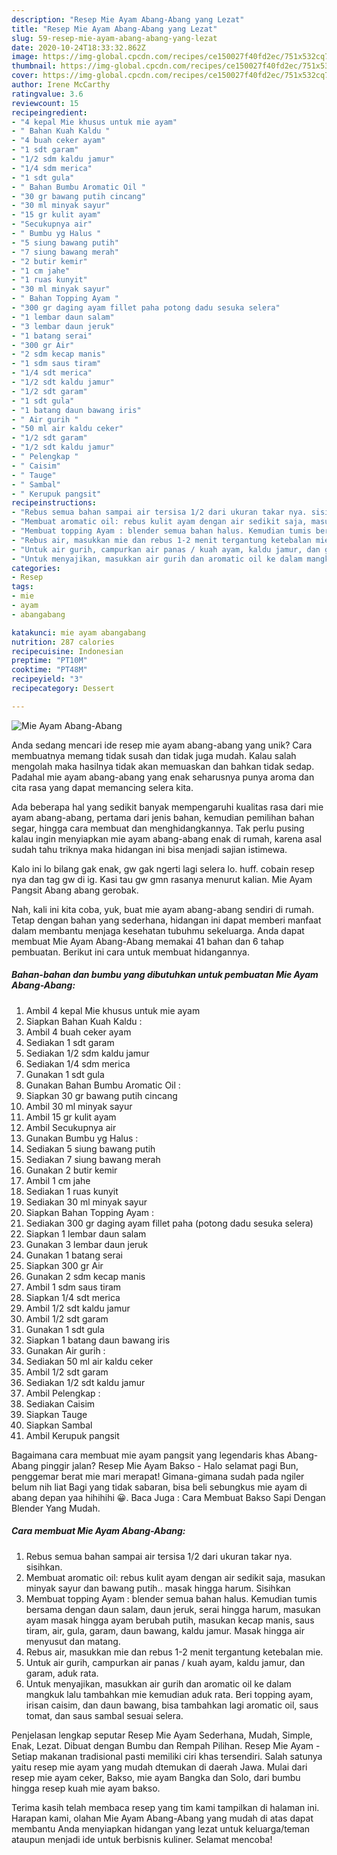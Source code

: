 ```yaml
---
description: "Resep Mie Ayam Abang-Abang yang Lezat"
title: "Resep Mie Ayam Abang-Abang yang Lezat"
slug: 59-resep-mie-ayam-abang-abang-yang-lezat
date: 2020-10-24T18:33:32.862Z
image: https://img-global.cpcdn.com/recipes/ce150027f40fd2ec/751x532cq70/mie-ayam-abang-abang-foto-resep-utama.jpg
thumbnail: https://img-global.cpcdn.com/recipes/ce150027f40fd2ec/751x532cq70/mie-ayam-abang-abang-foto-resep-utama.jpg
cover: https://img-global.cpcdn.com/recipes/ce150027f40fd2ec/751x532cq70/mie-ayam-abang-abang-foto-resep-utama.jpg
author: Irene McCarthy
ratingvalue: 3.6
reviewcount: 15
recipeingredient:
- "4 kepal Mie khusus untuk mie ayam"
- " Bahan Kuah Kaldu "
- "4 buah ceker ayam"
- "1 sdt garam"
- "1/2 sdm kaldu jamur"
- "1/4 sdm merica"
- "1 sdt gula"
- " Bahan Bumbu Aromatic Oil "
- "30 gr bawang putih cincang"
- "30 ml minyak sayur"
- "15 gr kulit ayam"
- "Secukupnya air"
- " Bumbu yg Halus "
- "5 siung bawang putih"
- "7 siung bawang merah"
- "2 butir kemir"
- "1 cm jahe"
- "1 ruas kunyit"
- "30 ml minyak sayur"
- " Bahan Topping Ayam "
- "300 gr daging ayam fillet paha potong dadu sesuka selera"
- "1 lembar daun salam"
- "3 lembar daun jeruk"
- "1 batang serai"
- "300 gr Air"
- "2 sdm kecap manis"
- "1 sdm saus tiram"
- "1/4 sdt merica"
- "1/2 sdt kaldu jamur"
- "1/2 sdt garam"
- "1 sdt gula"
- "1 batang daun bawang iris"
- " Air gurih "
- "50 ml air kaldu ceker"
- "1/2 sdt garam"
- "1/2 sdt kaldu jamur"
- " Pelengkap "
- " Caisim"
- " Tauge"
- " Sambal"
- " Kerupuk pangsit"
recipeinstructions:
- "Rebus semua bahan sampai air tersisa 1/2 dari ukuran takar nya. sisihkan."
- "Membuat aromatic oil: rebus kulit ayam dengan air sedikit saja, masukan minyak sayur dan bawang putih.. masak hingga harum. Sisihkan"
- "Membuat topping Ayam : blender semua bahan halus. Kemudian tumis bersama dengan daun salam, daun jeruk, serai hingga harum, masukan ayam masak hingga ayam berubah putih, masukan kecap manis, saus tiram, air, gula, garam, daun bawang, kaldu jamur. Masak hingga air menyusut dan matang."
- "Rebus air, masukkan mie dan rebus 1-2 menit tergantung ketebalan mie."
- "Untuk air gurih, campurkan air panas / kuah ayam, kaldu jamur, dan garam, aduk rata."
- "Untuk menyajikan, masukkan air gurih dan aromatic oil ke dalam mangkuk lalu tambahkan mie kemudian aduk rata. Beri topping ayam, irisan caisim, dan daun bawang, bisa tambahkan lagi aromatic oil, saus tomat, dan saus sambal sesuai selera."
categories:
- Resep
tags:
- mie
- ayam
- abangabang

katakunci: mie ayam abangabang 
nutrition: 287 calories
recipecuisine: Indonesian
preptime: "PT10M"
cooktime: "PT48M"
recipeyield: "3"
recipecategory: Dessert

---
```



![Mie Ayam Abang-Abang](https://img-global.cpcdn.com/recipes/ce150027f40fd2ec/751x532cq70/mie-ayam-abang-abang-foto-resep-utama.jpg)

Anda sedang mencari ide resep mie ayam abang-abang yang unik? Cara membuatnya memang tidak susah dan tidak juga mudah. Kalau salah mengolah maka hasilnya tidak akan memuaskan dan bahkan tidak sedap. Padahal mie ayam abang-abang yang enak seharusnya punya aroma dan cita rasa yang dapat memancing selera kita.

Ada beberapa hal yang sedikit banyak mempengaruhi kualitas rasa dari mie ayam abang-abang, pertama dari jenis bahan, kemudian pemilihan bahan segar, hingga cara membuat dan menghidangkannya. Tak perlu pusing kalau ingin menyiapkan mie ayam abang-abang enak di rumah, karena asal sudah tahu triknya maka hidangan ini bisa menjadi sajian istimewa.

Kalo ini lo bilang gak enak, gw gak ngerti lagi selera lo. huff. cobain resep nya dan tag gw di ig. Kasi tau gw gmn rasanya menurut kalian. Mie Ayam Pangsit Abang abang gerobak.


Nah, kali ini kita coba, yuk, buat mie ayam abang-abang sendiri di rumah. Tetap dengan bahan yang sederhana, hidangan ini dapat memberi manfaat dalam membantu menjaga kesehatan tubuhmu sekeluarga. Anda dapat membuat Mie Ayam Abang-Abang memakai 41 bahan dan 6 tahap pembuatan. Berikut ini cara untuk membuat hidangannya.

<!--inarticleads1-->

##### Bahan-bahan dan bumbu yang dibutuhkan untuk pembuatan Mie Ayam Abang-Abang:

1. Ambil 4 kepal Mie khusus untuk mie ayam
1. Siapkan  Bahan Kuah Kaldu :
1. Ambil 4 buah ceker ayam
1. Sediakan 1 sdt garam
1. Sediakan 1/2 sdm kaldu jamur
1. Sediakan 1/4 sdm merica
1. Gunakan 1 sdt gula
1. Gunakan  Bahan Bumbu Aromatic Oil :
1. Siapkan 30 gr bawang putih cincang
1. Ambil 30 ml minyak sayur
1. Ambil 15 gr kulit ayam
1. Ambil Secukupnya air
1. Gunakan  Bumbu yg Halus :
1. Sediakan 5 siung bawang putih
1. Sediakan 7 siung bawang merah
1. Gunakan 2 butir kemir
1. Ambil 1 cm jahe
1. Sediakan 1 ruas kunyit
1. Sediakan 30 ml minyak sayur
1. Siapkan  Bahan Topping Ayam :
1. Sediakan 300 gr daging ayam fillet paha (potong dadu sesuka selera)
1. Siapkan 1 lembar daun salam
1. Gunakan 3 lembar daun jeruk
1. Gunakan 1 batang serai
1. Siapkan 300 gr Air
1. Gunakan 2 sdm kecap manis
1. Ambil 1 sdm saus tiram
1. Siapkan 1/4 sdt merica
1. Ambil 1/2 sdt kaldu jamur
1. Ambil 1/2 sdt garam
1. Gunakan 1 sdt gula
1. Siapkan 1 batang daun bawang iris
1. Gunakan  Air gurih :
1. Sediakan 50 ml air kaldu ceker
1. Ambil 1/2 sdt garam
1. Sediakan 1/2 sdt kaldu jamur
1. Ambil  Pelengkap :
1. Sediakan  Caisim
1. Siapkan  Tauge
1. Siapkan  Sambal
1. Ambil  Kerupuk pangsit


Bagaimana cara membuat mie ayam pangsit yang legendaris khas Abang-Abang pinggir jalan? Resep Mie Ayam Bakso - Halo selamat pagi Bun, penggemar berat mie mari merapat! Gimana-gimana sudah pada ngiler belum nih liat Bagi yang tidak sabaran, bisa beli sebungkus mie ayam di abang depan yaa hihihihi 😀. Baca Juga : Cara Membuat Bakso Sapi Dengan Blender Yang Mudah. 

<!--inarticleads2-->

##### Cara membuat Mie Ayam Abang-Abang:

1. Rebus semua bahan sampai air tersisa 1/2 dari ukuran takar nya. sisihkan.
1. Membuat aromatic oil: rebus kulit ayam dengan air sedikit saja, masukan minyak sayur dan bawang putih.. masak hingga harum. Sisihkan
1. Membuat topping Ayam : blender semua bahan halus. Kemudian tumis bersama dengan daun salam, daun jeruk, serai hingga harum, masukan ayam masak hingga ayam berubah putih, masukan kecap manis, saus tiram, air, gula, garam, daun bawang, kaldu jamur. Masak hingga air menyusut dan matang.
1. Rebus air, masukkan mie dan rebus 1-2 menit tergantung ketebalan mie.
1. Untuk air gurih, campurkan air panas / kuah ayam, kaldu jamur, dan garam, aduk rata.
1. Untuk menyajikan, masukkan air gurih dan aromatic oil ke dalam mangkuk lalu tambahkan mie kemudian aduk rata. Beri topping ayam, irisan caisim, dan daun bawang, bisa tambahkan lagi aromatic oil, saus tomat, dan saus sambal sesuai selera.


Penjelasan lengkap seputar Resep Mie Ayam Sederhana, Mudah, Simple, Enak, Lezat. Dibuat dengan Bumbu dan Rempah Pilihan. Resep Mie Ayam - Setiap makanan tradisional pasti memiliki ciri khas tersendiri. Salah satunya yaitu resep mie ayam yang mudah dtemukan di daerah Jawa. Mulai dari resep mie ayam ceker, Bakso, mie ayam Bangka dan Solo, dari bumbu hingga resep kuah mie ayam bakso. 

Terima kasih telah membaca resep yang tim kami tampilkan di halaman ini. Harapan kami, olahan Mie Ayam Abang-Abang yang mudah di atas dapat membantu Anda menyiapkan hidangan yang lezat untuk keluarga/teman ataupun menjadi ide untuk berbisnis kuliner. Selamat mencoba!

